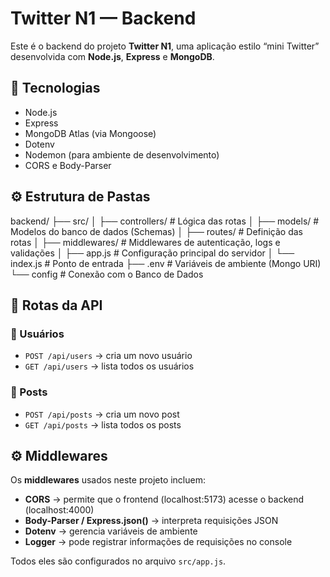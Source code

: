 # Twitter N1 — Backend

Este é o backend do projeto **Twitter N1**, uma aplicação estilo “mini Twitter” desenvolvida com **Node.js**, **Express** e **MongoDB**.

## 🚀 Tecnologias

- Node.js
- Express
- MongoDB Atlas (via Mongoose)
- Dotenv
- Nodemon (para ambiente de desenvolvimento)
- CORS e Body-Parser

## ⚙️ Estrutura de Pastas

backend/
├── src/
│ ├── controllers/ # Lógica das rotas
│ ├── models/ # Modelos do banco de dados (Schemas)
│ ├── routes/ # Definição das rotas
│ ├── middlewares/ # Middlewares de autenticação, logs e validações
│ ├── app.js # Configuração principal do servidor
│ └── index.js # Ponto de entrada
├── .env # Variáveis de ambiente (Mongo URI)
└── config # Conexão com o Banco de Dados

## 🧩 Rotas da API

### 👤 Usuários
- `POST /api/users` → cria um novo usuário  
- `GET /api/users` → lista todos os usuários  

### 📝 Posts
- `POST /api/posts` → cria um novo post  
- `GET /api/posts` → lista todos os posts  

## ⚙️ Middlewares

Os **middlewares** usados neste projeto incluem:

- **CORS** → permite que o frontend (localhost:5173) acesse o backend (localhost:4000)  
- **Body-Parser / Express.json()** → interpreta requisições JSON  
- **Dotenv** → gerencia variáveis de ambiente  
- **Logger** → pode registrar informações de requisições no console  

Todos eles são configurados no arquivo `src/app.js`.
